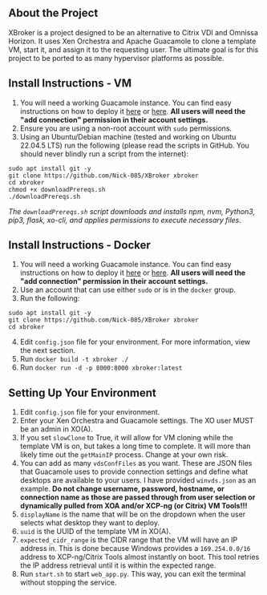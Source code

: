 ## About the Project
XBroker is a project designed to be an alternative to Citrix VDI and Omnissa Horizon. It uses Xen Orchestra and Apache Guacamole to clone a template VM, start it, and assign it to the requesting user. The ultimate goal is for this project to be ported to as many hypervisor platforms as possible.

## Install Instructions - VM
1. You will need a working Guacamole instance. You can find easy instructions on how to deploy it [here](https://github.com/boschkundendienst/guacamole-docker-compose) or [here](https://www.youtube.com/watch?v=DGw6P5Lkj-U). __**All users will need the "add connection" permission in their account settings.**__
2. Ensure you are using a non-root account with `sudo` permissions.
3. Using an Ubuntu/Debian machine (tested and working on Ubuntu 22.04.5 LTS) run the following (please read the scripts in GitHub. You should never blindly run a script from the internet):
```
sudo apt install git -y 
git clone https://github.com/Nick-085/XBroker xbroker
cd xbroker
chmod +x downloadPrereqs.sh
./downloadPrereqs.sh
```
*The `downloadPrereqs.sh` script downloads and installs npm, nvm, Python3, pip3, flask, xo-cli, and applies permissions to execute necessary files.*

## Install Instructions - Docker
1. You will need a working Guacamole instance. You can find easy instructions on how to deploy it [here](https://github.com/boschkundendienst/guacamole-docker-compose) or [here](https://www.youtube.com/watch?v=DGw6P5Lkj-U). __**All users will need the "add connection" permission in their account settings.**__
2. Use an account that can use either `sudo` or is in the `docker` group.
3. Run the following:
```
sudo apt install git -y 
git clone https://github.com/Nick-085/XBroker xbroker
cd xbroker
```
4. Edit `config.json` file for your environment. For more information, view the next section.
5. Run `docker build -t xbroker ./`
6. Run `docker run -d -p 8000:8000 xbroker:latest`

## Setting Up Your Environment
1. Edit `config.json` file for your environment.
2. Enter your Xen Orchestra and Guacamole settings. The XO user MUST be an admin in XO(A).
3. If you set `slowClone` to True, it will allow for VM cloning while the template VM is on, but takes a long time to complete. It will more than likely time out the `getMainIP` process. Change at your own risk.
4. You can add as many `vdsConfFiles` as you want. These are JSON files that Guacamole uses to provide connection settings and define what desktops are available to your users. I have provided `winvds.json` as an example. __**Do not change username, password, hostname, or connection name as those are passed through from user selection or dynamically pulled from XOA and/or XCP-ng (or Citrix) VM Tools!!!**__
5. `displayName` is the name that will be on the dropdown when the user selects what desktop they want to deploy.
6. `uuid` is the UUID of the template VM in XO(A).
7. `expected_cidr_range` is the CIDR range that the VM will have an IP address in. This is done because Windows provides a `169.254.0.0/16` address to XCP-ng/Citrix Tools almost instantly on boot. This tool retries the IP address retrieval until it is within the expected range.
8. Run `start.sh` to start `web_app.py`. This way, you can exit the terminal without stopping the service.